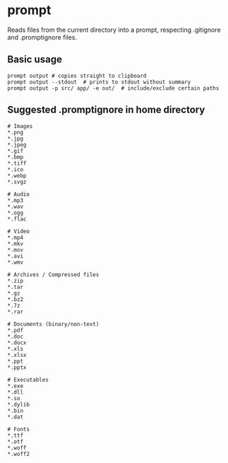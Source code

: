 # prompt

Reads files from the current directory into a prompt, respecting .gitignore and .promptignore files.

## Basic usage

```shell
prompt output # copies straight to clipboard
prompt output --stdout  # prints to stdout without summary
prompt output -p src/ app/ -e out/  # include/exclude certain paths
```

## Suggested .promptignore in home directory

```
# Images
*.png
*.jpg
*.jpeg
*.gif
*.bmp
*.tiff
*.ico
*.webp
*.svgz

# Audio
*.mp3
*.wav
*.ogg
*.flac

# Video
*.mp4
*.mkv
*.mov
*.avi
*.wmv

# Archives / Compressed files
*.zip
*.tar
*.gz
*.bz2
*.7z
*.rar

# Documents (binary/non-text)
*.pdf
*.doc
*.docx
*.xls
*.xlsx
*.ppt
*.pptx

# Executables
*.exe
*.dll
*.so
*.dylib
*.bin
*.dat

# Fonts
*.ttf
*.otf
*.woff
*.woff2
```
